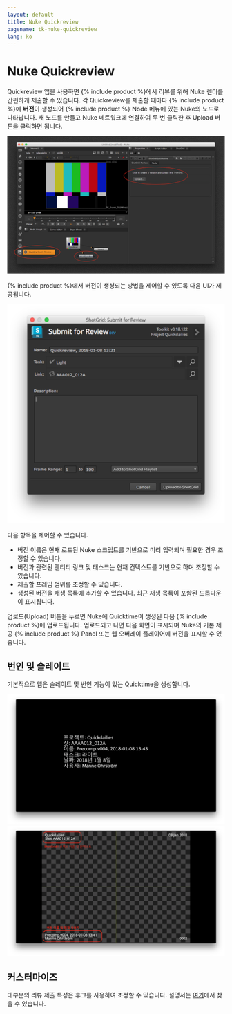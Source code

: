 ```yaml
---
layout: default
title: Nuke Quickreview
pagename: tk-nuke-quickreview
lang: ko
---
```


# Nuke Quickreview

Quickreview 앱을 사용하면 {% include product %}에서 리뷰를 위해 Nuke 렌더를 간편하게 제출할 수 있습니다. 각 Quickreview를 제출할 때마다 {% include product %}에 **버전**이 생성되어 {% include product %} Node 메뉴에 있는 Nuke의 노드로 나타납니다. 새 노드를 만들고 Nuke 네트워크에 연결하여 두 번 클릭한 후 Upload 버튼을 클릭하면 됩니다.

![Nuke 개요](../images/apps/nuke-quickreview-nuke_ui.png)

{% include product %}에서 버전이 생성되는 방법을 제어할 수 있도록 다음 UI가 제공됩니다.

![제출 UI](../images/apps/nuke-quickreview-submit.png)

다음 항목을 제어할 수 있습니다.

- 버전 이름은 현재 로드된 Nuke 스크립트를 기반으로 미리 입력되며 필요한 경우 조정할 수 있습니다.
- 버전과 관련된 엔티티 링크 및 태스크는 현재 컨텍스트를 기반으로 하며 조정할 수 있습니다.
- 제출할 프레임 범위를 조정할 수 있습니다.
- 생성된 버전을 재생 목록에 추가할 수 있습니다. 최근 재생 목록이 포함된 드롭다운이 표시됩니다.

업로드(Upload) 버튼을 누르면 Nuke에 Quicktime이 생성된 다음 {% include product %}에 업로드됩니다. 업로드되고 나면 다음 화면이 표시되며 Nuke의 기본 제공 {% include product %} Panel 또는 웹 오버레이 플레이어에 버전을 표시할 수 있습니다.

## 번인 및 슬레이트

기본적으로 앱은 슬레이트 및 번인 기능이 있는 Quicktime을 생성합니다.

![슬레이트 예](../images/apps/nuke-quickreview-slate.png) ![번인 예](../images/apps/nuke-quickreview-burnins.png) 

## 커스터마이즈

대부분의 리뷰 제출 특성은 후크를 사용하여 조정할 수 있습니다. 설명서는 [여기](https://developer.shotgridsoftware.com/tk-nuke-quickreview)에서 찾을 수 있습니다.

